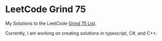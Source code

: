 # LeetCode Grind 75

My Solutions to the LeetCode [Grind 75 List](https://www.techinterviewhandbook.org/grind75?grouping=topics).

Currently, I am working on creating solutions in typescript, C#, and C++.